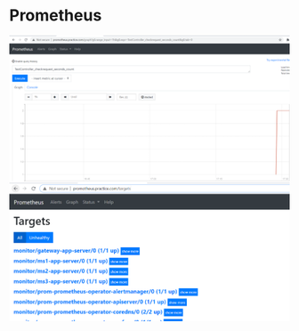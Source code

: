 # Prometheus

![](https://github.com/kuldeepsingh99/spring-cloud-gateway/blob/main/img/prom2.PNG)
![](https://github.com/kuldeepsingh99/spring-cloud-gateway/blob/main/img/prom1.PNG)
